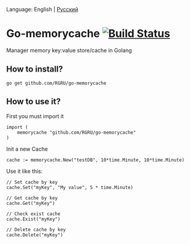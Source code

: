Language: English | [Русский](https://github.com/RGRU/go-memorycache/blob/master/ReadmeRU.md)

# Go-memorycache [![Build Status](https://travis-ci.org/RGRU/go-memorycache.svg?branch=master)](https://travis-ci.org/RGRU/go-memorycache)
Manager memory key:value store/cache in Golang


## How to install?

	go get github.com/RGRU/go-memorycache


## How to use it?

First you must import it

	import (
		memorycache "github.com/RGRU/go-memorycache"
	)

Init a new Cache

	cache := memorycache.New("testDB", 10*time.Minute, 10*time.Minute)


Use it like this:

	// Set cache by key
	cache.Set("myKey", "My value", 5 * time.Minute)

	// Get cache by key
	cache.Get("myKey")

	// Check exist cache
	cache.Exist("myKey")

	// Delete cache by key
	cache.Delete("myKey")
